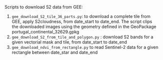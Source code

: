 Scripts to download S2 data from GEE:
1. `gee_download_S2_tile_36_parts.py`: to download a complete tile from GEE, apply S2cloudness, from date_start to date_end. The script clips the downloaded images using the geometry defined in the GeoPackage portugal_continental_32629.gpkg
2. `gee_download_S2_from_tile_and_polygon.py` : download S2 bands for a given vectorial mask and tile, from date_start to date_end
3. `gee_download_ndvi_from_rectangle.py` to read Sentinel-2 data for a given rectangle between date_star and date_end

